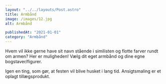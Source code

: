 ```yaml
---
layout: "../../layouts/Post.astro"
title: Armbånd
image: /images/12.jpg
alt: Armbånd

publishedAt: "2021-01-01"
category: "Armbånd"
---
```


Hvem vil ikke gerne have sit navn stående i similisten og flotte farver rundt om armen? Her er muligheden! Vælg dit eget armbånd og dine egne bogstaver/figurer.

Igen en ting, som gør, at festen vil blive husket i lang tid. Ansigtsmaling er et oplagt tillægsprodukt.
